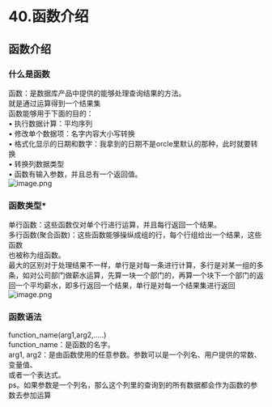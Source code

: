 # 40.函数介绍

<a name="w7JIZ"></a>
## 函数介绍
<a name="7phwU"></a>
### 什么是函数
函数：是数据库产品中提供的能够处理查询结果的方法。<br />就是通过运算得到一个结果集<br />函数能够用于下面的目的：<br />• 执行数据计算：平均序列<br />• 修改单个数据项：名字内容大小写转换<br />• 格式化显示的日期和数字：我拿到的日期不是orcle里默认的那种，此时就要转换<br />• 转换列数据类型<br />• 函数有输入参数，并且总有一个返回值。<br />![image.png](https://cdn.nlark.com/yuque/0/2019/png/349894/1560930013540-9733b3fd-62f1-4108-aa33-ed944a22bf55.png#align=left&display=inline&height=374&name=image.png&originHeight=747&originWidth=1336&size=313403&status=done&width=668)
<a name="AHaIG"></a>
### 
<a name="yT9Ty"></a>
### 函数类型*
单行函数：这些函数仅对单个行进行运算，并且每行返回一个结果。<br />多行函数(聚合函数)：这些函数能够操纵成组的行，每个行组给出一个结果，这些函数<br />也被称为组函数。<br />最大的区别对于处理结果不一样，单行是对每一条进行计算，多行是对某一组的多条，如对公司部门做薪水运算，先算一块一个部门的，再算一个块下一个部门的返回一个平均薪水，即多行返回一个结果，单行是对每一个结果集进行返回<br />![image.png](https://cdn.nlark.com/yuque/0/2019/png/349894/1560930266472-888e0968-20ff-4112-9ee0-20d34f1133b8.png#align=left&display=inline&height=351&name=image.png&originHeight=701&originWidth=1321&size=237599&status=done&width=660.5)
<a name="oP3Wq"></a>
### 
<a name="5f3Cj"></a>
### 函数语法
function_name(arg1,arg2,.....)<br />function_name：是函数的名字。<br />arg1, arg2：是由函数使用的任意参数。参数可以是一个列名、用户提供的常数、变量值、<br />或者一个表达式。<br />ps。如果参数是一个列名，那么这个列里的查询到的所有数据都会作为函数的参数去参加运算
